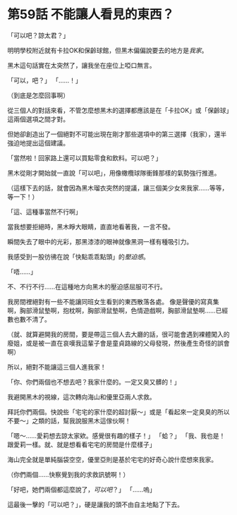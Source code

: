 # 第59話 不能讓人看見的東西？

「可以吧？諒太君？」

明明學校附近就有卡拉OK和保齡球館，但黑木偏偏說要去的地方是*我家*。

黑木這句話實在太突然了，讓我坐在座位上啞口無言。

「可以，吧？」
「……！」

（到底是怎麼回事啊）

從三個人的對話來看，不管怎麼想黑木的選擇都應該是在「卡拉OK」或「保齡球」這兩個選項之間才對。

但她卻創造出了一個絕對不可能出現在剛才那些選項中的第三選擇（我家），還半強迫地提出這個建議。

「當然啦！回家路上還可以買點零食和飲料。可以吧？」

黑木從剛才開始就一直說「可以吧」，用像橄欖球隊衝鋒那樣的氣勢強行推進。

（這樣下去的話，就會因為黑木瑠衣突然的提議，讓三個美少女來我家……等等，等一下！）

「這、這種事當然不行啊」

當我想要拒絕時，黑木睜大眼睛，直直地看著我，一言不發。

瞬間失去了眼中的光彩，那黑漆漆的眼神就像黑洞一樣有種吸引力。

我感受到一股彷彿在說「快點乖乖點頭」的*壓迫感*。

「唔……」

不、不行不行……在這種地方向黑木的壓迫感屈服可不行。

我房間裡絕對有一些不能讓同班女生看到的東西散落各處。
像是聲優的寫真集啊，胸部滑鼠墊啊，抱枕啊，胸部滑鼠墊啊，色情遊戲啊，胸部滑鼠墊啊……已經數也數不清了。

（就、就算避開我的房間，要是帶這三個人去大廳的話，很可能會遇到裸體闖入的廢姐，或是被一直在哀嘆我這輩子會是童貞路線的父母發現，然後產生奇怪的誤會啊）

所以，絕對不能讓這三個人進我家！

「你、你們兩個也不想去吧？我家什麼的。一定又臭又髒的！」

我避開黑木的視線，這次轉向海山和優里亞兩人求救。

拜託你們兩個。快說些「宅宅的家什麼的超討厭～」或是「看起來一定臭臭的所以不要～」之類的話，幫我說服黑木這傢伙啊！

「嗯～……愛莉想去諒太家欸。感覺很有趣的樣子！」
「蛤？」
「我、我也是！跟愛莉一樣。就、就是想看看宅宅的房間是什麼樣子」

海山完全就是單純腦袋空空，優里亞則是基於宅宅的好奇心說什麼想來我家。

（你們兩個……快察覺到我的求救訊號啊！）

「好吧，她們兩個都這麼說了，*可以吧*？」
「……嗚」

這最後一擊的「可以吧？」，硬是讓我的頭不由自主地點了下去。